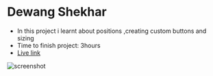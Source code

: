 # Dewang Shekhar

- In this project i learnt about positions ,creating custom buttons and sizing
- Time to finish project: 3hours
- [Live link](https://lawandorderproj3.netlify.app)

![screenshot](live-class-project-03/thumbnail.png)
